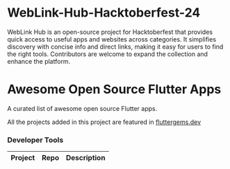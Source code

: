 # WebLink-Hub-Hacktoberfest-24
WebLink Hub is an open-source project for Hacktoberfest that provides quick access to useful apps and websites across categories. It simplifies discovery with concise info and direct links, making it easy for users to find the right tools. Contributors are welcome to expand the collection and enhance the platform.
# Awesome Open Source Flutter Apps

A curated list of awesome open source Flutter apps.

All the projects added in this project are featured in [fluttergems.dev](fluttergems.dev)

### Developer Tools

| Project    | Repo  | Description  |
|:-----------|:------|:-------------|
